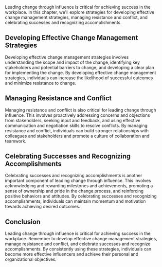 
Leading change through influence is critical for achieving success in the workplace. In this chapter, we'll explore strategies for developing effective change management strategies, managing resistance and conflict, and celebrating successes and recognizing accomplishments.

Developing Effective Change Management Strategies
-------------------------------------------------

Developing effective change management strategies involves understanding the scope and impact of the change, identifying key stakeholders and potential barriers to change, and developing a clear plan for implementing the change. By developing effective change management strategies, individuals can increase the likelihood of successful outcomes and minimize resistance to change.

Managing Resistance and Conflict
--------------------------------

Managing resistance and conflict is also critical for leading change through influence. This involves proactively addressing concerns and objections from stakeholders, seeking input and feedback, and using effective communication and negotiation skills to resolve conflicts. By managing resistance and conflict, individuals can build stronger relationships with colleagues and stakeholders and promote a culture of collaboration and teamwork.

Celebrating Successes and Recognizing Accomplishments
-----------------------------------------------------

Celebrating successes and recognizing accomplishments is another important component of leading change through influence. This involves acknowledging and rewarding milestones and achievements, promoting a sense of ownership and pride in the change process, and reinforcing positive behaviors and attitudes. By celebrating successes and recognizing accomplishments, individuals can maintain momentum and motivation towards achieving desired outcomes.

Conclusion
----------

Leading change through influence is critical for achieving success in the workplace. Remember to develop effective change management strategies, manage resistance and conflict, and celebrate successes and recognize accomplishments. By consistently using these strategies, individuals can become more effective influencers and achieve their personal and organizational objectives.
